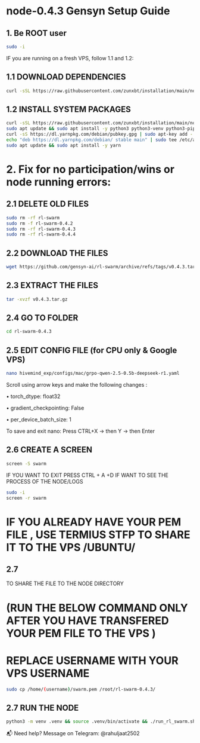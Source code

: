 # node-0.4.3 Gensyn Setup Guide

## 1. Be ROOT user

```bash
sudo -i
```

IF you are running on a fresh VPS, follow 1.1 and 1.2:

## 1.1 DOWNLOAD DEPENDENCIES
```bash
curl -sSL https://raw.githubusercontent.com/zunxbt/installation/main/node.sh | bash
```
## 1.2 INSTALL SYSTEM PACKAGES
```bash
curl -sSL https://raw.githubusercontent.com/zunxbt/installation/main/node.sh | bash
sudo apt update && sudo apt install -y python3 python3-venv python3-pip curl screen git yarn
curl -sS https://dl.yarnpkg.com/debian/pubkey.gpg | sudo apt-key add -
echo "deb https://dl.yarnpkg.com/debian/ stable main" | sudo tee /etc/apt/sources.list.d/yarn.list
sudo apt update && sudo apt install -y yarn


```
# 2. Fix for no participation/wins or node running errors:

## 2.1 DELETE OLD FILES
```bash
sudo rm -rf rl-swarm
sudo rm -f rl-swarm-0.4.2
sudo rm -rf rl-swarm-0.4.3
sudo rm -rf rl-swarm-0.4.4
```

## 2.2 DOWNLOAD THE FILES
```bash
wget https://github.com/gensyn-ai/rl-swarm/archive/refs/tags/v0.4.3.tar.gz
```
## 2.3 EXTRACT THE FILES
```bash
tar -xvzf v0.4.3.tar.gz
```
## 2.4 GO TO FOLDER 
```bash
cd rl-swarm-0.4.3
```
## 2.5 EDIT CONFIG FILE (for CPU only & Google VPS)
```bash
nano hivemind_exp/configs/mac/grpo-qwen-2.5-0.5b-deepseek-r1.yaml
```
Scroll using arrow keys and make the following changes
:
	
 •	torch_dtype: float32
	
 •	gradient_checkpointing: False
	
 •	per_device_batch_size: 1

To save and exit nano:
Press CTRL+X → then Y → then Enter

## 2.6 CREATE A SCREEN 
```bash
screen -S swarm
```
IF YOU WANT TO EXIT PRESS CTRL + A +D 
IF WANT TO SEE THE PROCESS OF THE NODE/LOGS
```bash
sudo -i
screen -r swarm
```

# IF YOU ALREADY HAVE YOUR PEM FILE , USE TERMIUS STFP TO SHARE IT TO THE VPS /UBUNTU/


## 2.7 
TO SHARE THE FILE TO THE NODE DIRECTORY 
# (RUN THE BELOW COMMAND  ONLY AFTER YOU HAVE TRANSFERED YOUR PEM FILE TO THE VPS )

# REPLACE USERNAME WITH YOUR VPS USERNAME
```bash
sudo cp /home/(username)/swarm.pem /root/rl-swarm-0.4.3/

```

## 2.7 RUN THE NODE
```bash
python3 -m venv .venv && source .venv/bin/activate && ./run_rl_swarm.sh
```
📬 Need help?
Message on Telegram: @rahuljaat2502












